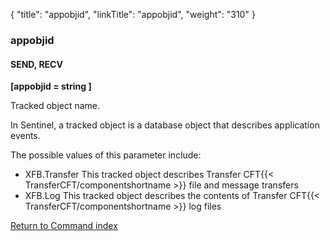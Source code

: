 {
    "title": "appobjid",
    "linkTitle": "appobjid",
    "weight": "310"
}<span id="appobjid"></span>

### appobjid

#### SEND, RECV

****\[appobjid = string \]****

Tracked object name.

In Sentinel, a tracked object is a database object that describes
application events.

The possible values of this parameter include:

- XFB.Transfer
    This tracked object describes Transfer CFT{{< TransferCFT/componentshortname >}} file and message transfers
- XFB.Log This
    tracked object describes the contents of Transfer CFT{{< TransferCFT/componentshortname >}} log files

[Return to Command index](../../)
